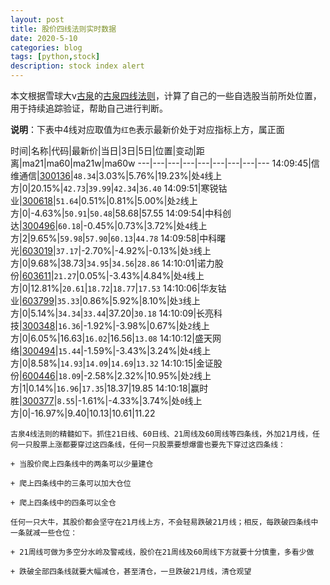 ```yaml
---
layout: post
title: 股价四线法则实时数据
date: 2020-5-10
categories: blog
tags: [python,stock]
description: stock index alert
---
```



本文根据雪球大v[古泉](https://xueqiu.com/u/7148646888)的[古泉四线法则](https://xueqiu.com/7148646888/130498192)，计算了自己的一些自选股当前所处位置，用于持续追踪验证，帮助自己进行判断。

**说明**：下表中4线对应取值为`红色`表示最新价处于对应指标上方，属正面

时间|名称|代码|最新价|当日|3日|5日|位置|变动|距离|ma21|ma60|ma21w|ma60w
---|---|---|---|---|---|---|---|---
14:09:45|信维通信|[300136](https://xueqiu.com/S/SZ300136)|`48.34`|3.03%|5.76%|19.23%|处`4`线上方|0|20.15%|`42.73`|`39.99`|`42.34`|`36.40`
14:09:51|寒锐钴业|[300618](https://xueqiu.com/S/SZ300618)|`51.64`|0.51%|0.81%|5.00%|处`2`线上方|0|-4.63%|`50.91`|`50.48`|58.68|57.55
14:09:54|中科创达|[300496](https://xueqiu.com/S/SZ300496)|`60.18`|-0.45%|0.73%|3.72%|处`4`线上方|2|9.65%|`59.98`|`57.90`|`60.13`|`44.78`
14:09:58|中科曙光|[603019](https://xueqiu.com/S/SH603019)|`37.17`|-2.70%|-4.92%|-0.13%|处`3`线上方|0|9.68%|38.73|`34.95`|`34.56`|`28.86`
14:10:01|诺力股份|[603611](https://xueqiu.com/S/SH603611)|`21.27`|0.05%|-3.43%|4.84%|处`4`线上方|0|12.81%|`20.61`|`18.72`|`18.77`|`17.53`
14:10:06|华友钴业|[603799](https://xueqiu.com/S/SH603799)|`35.33`|0.86%|5.92%|8.10%|处`3`线上方|0|5.14%|`34.34`|`33.44`|37.20|`30.18`
14:10:09|长亮科技|[300348](https://xueqiu.com/S/SZ300348)|`16.36`|-1.92%|-3.98%|0.67%|处`2`线上方|0|6.05%|16.63|`16.02`|16.56|`13.08`
14:10:12|盛天网络|[300494](https://xueqiu.com/S/SZ300494)|`15.44`|-1.59%|-3.43%|3.24%|处`4`线上方|0|8.58%|`14.93`|`14.09`|`14.69`|`13.32`
14:10:15|金证股份|[600446](https://xueqiu.com/S/SH600446)|`18.09`|-2.58%|2.32%|10.95%|处`2`线上方|1|0.14%|`16.96`|`17.35`|18.37|19.85
14:10:18|赢时胜|[300377](https://xueqiu.com/S/SZ300377)|`8.55`|-1.61%|-4.33%|3.74%|处`0`线上方|0|-16.97%|9.40|10.13|10.61|11.22

```
古泉4线法则的精髓如下。抓住21日线、60日线、21周线及60周线等四条线，外加21月线，任何一只股票上涨都要穿过这四条线，任何一只股票要想爆雷也要先下穿过这四条线：

+ 当股价爬上四条线中的两条可以少量建仓

+ 爬上四条线中的三条可以加大仓位

+ 爬上四条线中的四条可以全仓

任何一只大牛，其股价都会坚守在21月线上方，不会轻易跌破21月线；相反，每跌破四条线中一条就减一些仓位：

+ 21周线可做为多空分水岭及警戒线，股价在21周线及60周线下方就要十分慎重，多看少做

+ 跌破全部四条线就要大幅减仓，甚至清仓，一旦跌破21月线，清仓观望
```